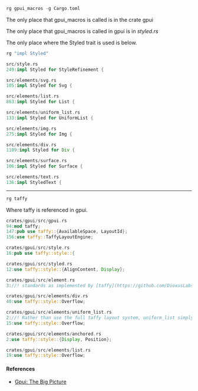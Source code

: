
```rust
rg gpui_macros -g Cargo.toml
```

The only place that gpui_macros is called is in the crate gpui

The only place that gpui_macros is called in gpui is in *styled.rs*

The only place where the Styled trait is used is below.

```rust
rg "impl Styled"
```

```rust
src/style.rs
249:impl Styled for StyleRefinement {

src/elements/svg.rs
105:impl Styled for Svg {

src/elements/list.rs
863:impl Styled for List {

src/elements/uniform_list.rs
133:impl Styled for UniformList {

src/elements/img.rs
275:impl Styled for Img {

src/elements/div.rs
1109:impl Styled for Div {

src/elements/surface.rs
106:impl Styled for Surface {

src/elements/text.rs
136:impl StyledText {
```

---

```rust
rg taffy
```

Where taffy is referenced in gpui.

```rust
crates/gpui/src/gpui.rs
94:mod taffy;
147:pub use taffy::{AvailableSpace, LayoutId};
156:use taffy::TaffyLayoutEngine;

crates/gpui/src/style.rs
16:pub use taffy::style::{

crates/gpui/src/styled.rs
12:use taffy::style::{AlignContent, Display};

crates/gpui/src/element.rs
3://! standards as implemented by [taffy](https://github.com/DioxusLabs/taffy). Most of the time,

crates/gpui/src/elements/div.rs
40:use taffy::style::Overflow;

crates/gpui/src/elements/uniform_list.rs
2://! Rather than use the full taffy layout system, uniform_list simply measures
15:use taffy::style::Overflow;

crates/gpui/src/elements/anchored.rs
2:use taffy::style::{Display, Position};

crates/gpui/src/elements/list.rs
19:use taffy::style::Overflow;
```

#### References

- [Gpui: The Big Picture](https://github.com/zed-industries/zed/tree/main/crates/gpui#the-big-picture)
